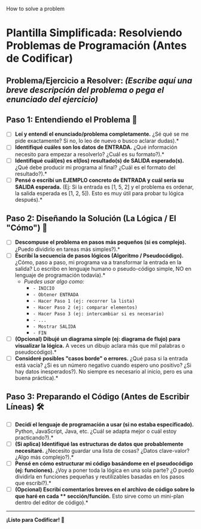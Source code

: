 How to solve a problem

# Plantilla Simplificada: Resolviendo Problemas de Programación (Antes de Codificar)

**Problema/Ejercicio a Resolver:**
*(Escribe aquí una breve descripción del problema o pega el enunciado del ejercicio)*
---

## Paso 1: Entendiendo el Problema 🧐

* [ ] **Leí y entendí el enunciado/problema completamente.**
        ¿Sé qué se me pide exactamente? Si no, lo leo de nuevo o busco aclarar dudas).*
* [ ] **Identifiqué cuáles son los datos de ENTRADA.**
        ¿Qué información necesito para empezar a resolverlo? ¿Cuál es su formato?).*
* [ ] **Identifiqué cuál(es) es el(los) resultado(s) de SALIDA esperado(s).**
      ¿Qué debe producir mi programa al final? ¿Cuál es el formato del resultado?).*
* [ ] **Pensé o escribí un EJEMPLO concreto de ENTRADA y cuál sería su SALIDA esperada.**
        (Ej: Si la entrada es [1, 5, 2] y el problema es ordenar, la salida esperada es [1, 2, 5]). Esto 
        es muy útil para probar tu lógica después).*

## Paso 2: Diseñando la Solución (La Lógica / El "Cómo") 🤔

* [ ] **Descompuse el problema en pasos más pequeños (si es complejo).**
        ¿Puedo dividirlo en tareas más simples?).*
* [ ] **Escribí la secuencia de pasos lógicos (Algoritmo / Pseudocódigo).**
        ¿Cómo, paso a paso, mi programa va a transformar la entrada en la salida? Lo escribo en lenguaje 
        humano o pseudo-código simple, NO en lenguaje de programación todavía).*
    * *Puedes usar algo como:*
        * `- INICIO`
        * `- Obtener ENTRADA`
        * `- Hacer Paso 1 (ej: recorrer la lista)`
        * `- Hacer Paso 2 (ej: comparar elementos)`
        * `- Hacer Paso 3 (ej: intercambiar si es necesario)`
        * `- ...`
        * `- Mostrar SALIDA`
        * `- FIN`
* [ ] **(Opcional) Dibujé un diagrama simple (ej: diagrama de flujo) para visualizar la lógica.**
      A veces un dibujo aclara más que mil palabras o pseudocódigo).*
* [ ] **Consideré posibles "casos borde" o errores.**
        ¿Qué pasa si la entrada está vacía? ¿Si es un número negativo cuando espero uno positivo? ¿Si 
        hay datos inesperados?). No siempre es necesario al inicio, pero es una buena práctica).*

## Paso 3: Preparando el Código (Antes de Escribir Líneas) 🛠️

* [ ] **Decidí el lenguaje de programación a usar (si no estaba especificado).**
        Python, JavaScript, Java, etc. ¿Cuál se adapta mejor o cuál estoy practicando?).*
* [ ] **(Si aplica) Identifiqué las estructuras de datos que probablemente necesitaré.**
        ¿Necesito guardar una lista de cosas? ¿Datos clave-valor? ¿Algo más complejo?).*
* [ ] **Pensé en cómo estructurar mi código basándome en el pseudocódigo (ej: funciones).**
        ¿Voy a poner toda la lógica en una sola parte? ¿O puedo dividirla en funciones pequeñas y 
        reutilizables basadas en los pasos que escribí?).*
* [ ] **(Opcional) Escribí comentarios breves en el archivo de código sobre lo que haré en cada
      ** sección/función.**
        Esto sirve como un mini-plan dentro del editor de código).*

---

**¡Listo para Codificar! 🚀**
